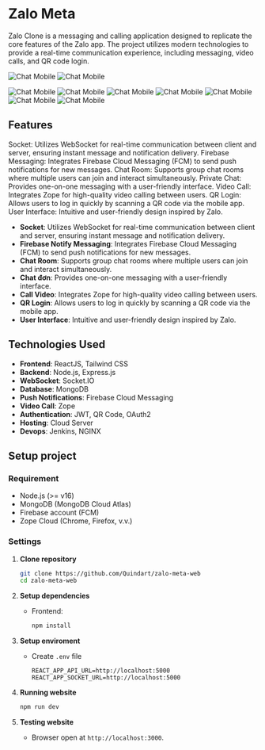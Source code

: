 # Zalo Meta

Zalo Clone is a messaging and calling application designed to replicate the core features of the Zalo app. The project utilizes modern technologies to provide a real-time communication experience, including messaging, video calls, and QR code login.

![Chat Mobile](public/assets/readme/system.png)
![Chat Mobile](public/assets/readme/jenkin.png)


![Chat Mobile](public/assets/readme/login.png)
![Chat Mobile](public/assets/readme/QR.png)
![Chat Mobile](public/assets/readme/videocall.png)
![Chat Mobile](public/assets/readme/room.png)
![Chat Mobile](public/assets/readme/home.png)
![Chat Mobile](public/assets/readme/login-app.png)
![Chat Mobile](public/assets/readme/chat-mobile.png)

## Features
Socket: Utilizes WebSocket for real-time communication between client and server, ensuring instant message and notification delivery.
Firebase Messaging: Integrates Firebase Cloud Messaging (FCM) to send push notifications for new messages.
Chat Room: Supports group chat rooms where multiple users can join and interact simultaneously.
Private Chat: Provides one-on-one messaging with a user-friendly interface.
Video Call: Integrates Zope for high-quality video calling between users.
QR Login: Allows users to log in quickly by scanning a QR code via the mobile app.
User Interface: Intuitive and user-friendly design inspired by Zalo.

- **Socket**: Utilizes WebSocket for real-time communication between client and server, ensuring instant message and notification delivery.
- **Firebase Notify Messaging**: Integrates Firebase Cloud Messaging (FCM) to send push notifications for new messages.
- **Chat Room**: Supports group chat rooms where multiple users can join and interact simultaneously.
- **Chat đơn**:  Provides one-on-one messaging with a user-friendly interface.
- **Call Video**:  Integrates Zope for high-quality video calling between users.
- **QR Login**: Allows users to log in quickly by scanning a QR code via the mobile app.
- **User Interface**: Intuitive and user-friendly design inspired by Zalo.

## Technologies Used

- **Frontend**: ReactJS, Tailwind CSS
- **Backend**: Node.js, Express.js
- **WebSocket**: Socket.IO
- **Database**: MongoDB
- **Push Notifications**: Firebase Cloud Messaging
- **Video Call**: Zope
- **Authentication**: JWT, QR Code, OAuth2
- **Hosting**: Cloud Server
- **Devops**: Jenkins, NGINX

## Setup project

### Requirement

- Node.js (>= v16)
- MongoDB (MongoDB Cloud Atlas)
- Firebase account (FCM)
- Zope Cloud (Chrome, Firefox, v.v.)

### Settings

1. **Clone repository**

   ```bash
   git clone https://github.com/Quindart/zalo-meta-web
   cd zalo-meta-web
   ```

2. **Setup dependencies**

   - Frontend:
     ```bash
     npm install
     ```

3. **Setup enviroment**

   - Create `.env`  file
     ```
     REACT_APP_API_URL=http://localhost:5000
     REACT_APP_SOCKET_URL=http://localhost:5000
     ```

4. **Running website**

     ```bash
     npm run dev
     ```

7. **Testing website**

   - Browser open at `http://localhost:3000`.

